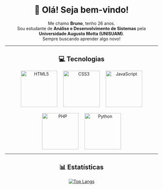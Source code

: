 <div align="center">

# 👋 Olá! Seja bem-vindo!

Me chamo **Bruno**, tenho 26 anos.  
Sou estudante de **Análise e Desenvolvimento de Sistemas** pela **Universidade Augusto Motta (UNISUAM)**.  
Sempre buscando aprender algo novo!

---

## 💻 Tecnologias

<div style="display: flex; justify-content: center; gap: 20px; flex-wrap: wrap;">
  <img src="https://cdn.jsdelivr.net/gh/devicons/devicon/icons/html5/html5-original.svg" height="120" alt="HTML5"/>
  <img src="https://cdn.jsdelivr.net/gh/devicons/devicon/icons/css3/css3-original.svg" height="120" alt="CSS3"/>
  <img src="https://cdn.jsdelivr.net/gh/devicons/devicon/icons/javascript/javascript-original.svg" height="120" alt="JavaScript"/>
  <img src="https://cdn.jsdelivr.net/gh/devicons/devicon/icons/php/php-original.svg" height="120" alt="PHP"/>
  <img src="https://cdn.jsdelivr.net/gh/devicons/devicon/icons/python/python-original.svg" height="120" alt="Python"/>
</div>

---

## 📊 Estatísticas

[![Top Langs](https://github-readme-stats.vercel.app/api/top-langs/?username=BrunoAraujo18&layout=compact&theme=dracula)](https://github.com/BrunoAraujo18)

</div>
